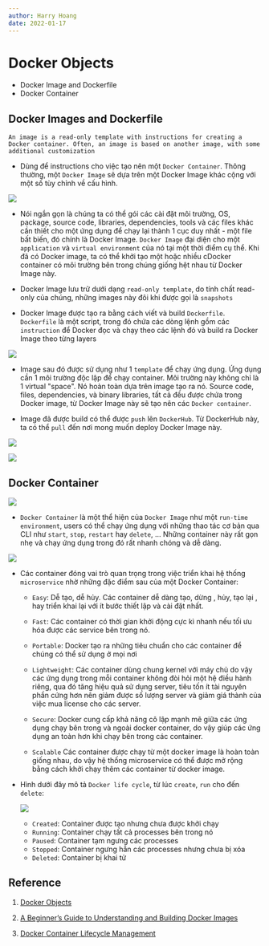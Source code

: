 ```yaml
---
author: Harry Hoang
date: 2022-01-17
---
```

# Docker Objects
- Docker Image and Dockerfile
- Docker Container

## Docker Images and Dockerfile

```
An image is a read-only template with instructions for creating a Docker container. Often, an image is based on another image, with some additional customization
```

- Dùng để instructions cho việc tạo nên một `Docker Container`. Thông thường, một `Docker Image` sẽ dựa trên một Docker Image khác cộng với một số tùy chỉnh về cấu hình.

![](./images/image.png)

- Nói ngắn gọn là chúng ta có thể gói các cài đặt môi trường, OS, package, source code, libraries, dependencies, tools và các files khác cần thiết cho một ứng dụng để chạy lại thành 1 cục duy nhất - một file bất biến, đó chính là Docker Image. `Docker Image` đại diện cho một `application` và `virtual environment` của nó tại một thời điểm cụ thể. Khi đã có Docker image, ta có thể khởi tạo một hoặc nhiều cDocker container có môi trường bên trong chúng giống hệt nhau từ Docker Image này. 

- Docker Image lưu trữ dưới dạng `read-only template`, do tính chất read-only của chúng, những images này đôi khi được gọi là `snapshots`

- Docker Image được tạo ra bằng cách viết và build `Dockerfile`. `Dockerfile` là một script, trong đó chứa các dòng lệnh gồm các `instruction` để Docker đọc và chạy theo các lệnh đó và build ra Docker Image theo từng layers

![](./images/image-layers.jpg)


- Image sau đó được sử dụng như 1 `template` để chạy ứng dụng. Ứng dụng cần 1 môi trường độc lập để chạy container. Môi trường này không chỉ là 1 virtual "space". Nó hoàn toàn dựa trên image tạo ra nó. Source code, files, dependencies, và binary libraries, tất cả đều được chứa trong Docker image, từ Docker Image này sẽ tạo nên các `Docker container`.

- Image đã được build có thể được `push` lên `DockerHub`. Từ DockerHub này, ta có thể `pull` đến nơi mong muốn deploy Docker Image này.

![](./images/docker-image.png)


![](./images/file-image-container.jpg)

## Docker Container

![](./images/image-to-container.png)

- `Docker Container` là một thể hiện của `Docker Image` như một `run-time environment`, users có thể chạy ứng dụng với những thao tác cơ bản qua CLI như `start`, `stop`, `restart` hay `delete`, ... Những container này rất gọn nhẹ và chạy ứng dụng trong đó rất nhanh chóng và dễ dàng.

![](./images/ms-and-dc.jpg)

- Các container đóng vai trò quan trọng trong việc triển khai hệ thống `microservice` nhờ những đặc điểm sau của một Docker Container:
    + `Easy`: Dễ tạo, dễ hủy. Các container dễ dàng tạo, dừng , hủy, tạo lại , hay triển khai lại với ít bước thiết lập và cài đặt nhất.

    + `Fast`: Các container có thời gian khởi động cực kì nhanh nếu tối ưu hóa được các service bên trong nó.

    + `Portable`: Docker tạo ra những tiêu chuẩn cho các container để chúng có thể sử dụng ở mọi nơi 

    + `Lightweight`: Các container dùng chung kernel với máy chủ do vậy các ứng dụng trong mỗi container không đòi hỏi một hệ điều hành riêng, qua đó tăng hiệu quả sử dụng server, tiêu tốn ít tài nguyên phần cứng hơn nên giảm được số lượng server và giảm giá thành của việc mua license cho các server.

    + `Secure`: Docker cung cấp khả năng cô lập mạnh mẽ giữa các ứng dụng chạy bên trong và ngoài docker container, do vậy giúp các ứng dụng an toàn hơn khi chạy bên trong các container.

    + `Scalable` Các container được chạy từ một docker image là hoàn toàn giống nhau, do vậy  hệ thống microservice có thể được mở rộng bằng cách khởi chạy thêm các container từ docker image.

- Hình dưới đây mô tả `Docker life cycle`, từ lúc `create`, `run` cho đến `delete`:

    ![](./images/docker-state.png)



    + `Created`: Container được tạo nhưng chưa được khởi chạy 
    + `Running`: Container chạy tất cả processes bên trong nó
    + `Paused`: Container tạm ngưng các processes
    + `Stopped`: Container ngưng hẳn các processes nhưng chưa bị xóa
    + `Deleted`: Container bị khai tử
## Reference

1. [Docker Objects](https://docs.docker.com/get-started/overview/#docker-objects)

2. [A Beginner’s Guide to Understanding and Building Docker Images](https://jfrog.com/knowledge-base/a-beginners-guide-to-understanding-and-building-docker-images/)

3. [Docker Container Lifecycle Management](https://k21academy.com/docker-kubernetes/docker-container-lifecycle-management/#:~:text=Docker%20Container%20Lifecycle%20Management%3A%20Create,Run%2C%20Pause%2C%20Stop%20And%20Delete&text=Docker%20is%20a%20containerization%20platform,simultaneously%20on%20a%20given%20host.)